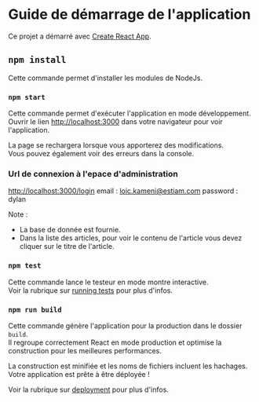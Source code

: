 # Guide de démarrage de l'application

Ce projet a démarré avec [Create React App](https://github.com/facebook/create-react-app).

## `npm install`

Cette commande permet d'installer les modules de NodeJs.

### `npm start`

Cette commande permet d'exécuter l'application en mode développement.\
Ouvrir le lien [http://localhost:3000](http://localhost:3000) dans votre navigateur pour voir l'application.

La page se rechargera lorsque vous apporterez des modifications.\
Vous pouvez également voir des erreurs dans la console.


### Url de connexion à l'epace d'administration
[http://localhost:3000/login](http://localhost:3000/login)
email : loic.kameni@estiam.com
password : dylan

Note : 
- La base de donnée est fournie. 
- Dans la liste des articles, pour voir le contenu de l'article vous devez cliquer sur le titre de l'article.

### `npm test`

Cette commande lance le testeur en mode montre interactive.\
Voir la rubrique sur [running tests](https://facebook.github.io/create-react-app/docs/running-tests) pour plus d'infos.

### `npm run build`

Cette commande génère l'application pour la production dans le dossier `build`.\
Il regroupe correctement React en mode production et optimise la construction pour les meilleures performances.

La construction est minifiée et les noms de fichiers incluent les hachages.\
Votre application est prête à être déployée !

Voir la rubrique sur [deployment](https://facebook.github.io/create-react-app/docs/deployment) pour plus d'infos.
